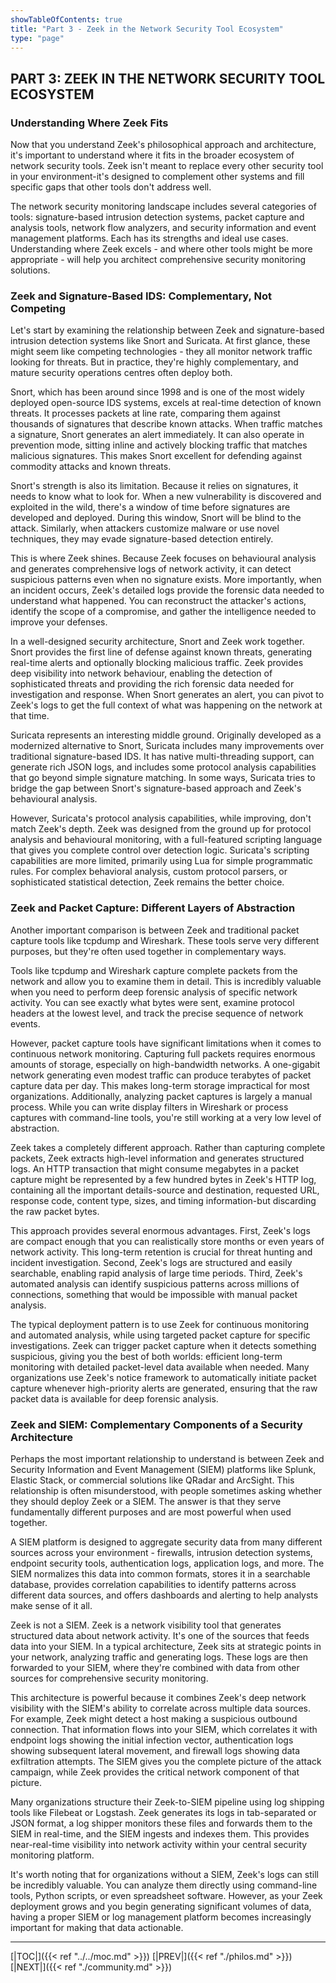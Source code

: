 ```yaml
---
showTableOfContents: true
title: "Part 3 - Zeek in the Network Security Tool Ecosystem"
type: "page"
---
```

## **PART 3: ZEEK IN THE NETWORK SECURITY TOOL ECOSYSTEM**

### **Understanding Where Zeek Fits**

Now that you understand Zeek's philosophical approach and architecture, it's important to understand where it fits in the broader ecosystem of network security tools. Zeek isn't meant to replace every other security tool in your environment-it's designed to complement other systems and fill specific gaps that other tools don't address well.

The network security monitoring landscape includes several categories of tools: signature-based intrusion detection systems, packet capture and analysis tools, network flow analyzers, and security information and event management platforms. Each has its strengths and ideal use cases. Understanding where Zeek excels - and where other tools might be more appropriate - will help you architect comprehensive security monitoring solutions.



### **Zeek and Signature-Based IDS: Complementary, Not Competing**

Let's start by examining the relationship between Zeek and signature-based intrusion detection systems like Snort and Suricata. At first glance, these might seem like competing technologies - they all monitor network traffic looking for threats. But in practice, they're highly complementary, and mature security operations centres often deploy both.

Snort, which has been around since 1998 and is one of the most widely deployed open-source IDS systems, excels at real-time detection of known threats. It processes packets at line rate, comparing them against thousands of signatures that describe known attacks. When traffic matches a signature, Snort generates an alert immediately. It can also operate in prevention mode, sitting inline and actively blocking traffic that matches malicious signatures. This makes Snort excellent for defending against commodity attacks and known threats.

Snort's strength is also its limitation. Because it relies on signatures, it needs to know what to look for. When a new vulnerability is discovered and exploited in the wild, there's a window of time before signatures are developed and deployed. During this window, Snort will be blind to the attack. Similarly, when attackers customize malware or use novel techniques, they may evade signature-based detection entirely.

This is where Zeek shines. Because Zeek focuses on behavioural analysis and generates comprehensive logs of network activity, it can detect suspicious patterns even when no signature exists. More importantly, when an incident occurs, Zeek's detailed logs provide the forensic data needed to understand what happened. You can reconstruct the attacker's actions, identify the scope of a compromise, and gather the intelligence needed to improve your defenses.

In a well-designed security architecture, Snort and Zeek work together. Snort provides the first line of defense against known threats, generating real-time alerts and optionally blocking malicious traffic. Zeek provides deep visibility into network behaviour, enabling the detection of sophisticated threats and providing the rich forensic data needed for investigation and response. When Snort generates an alert, you can pivot to Zeek's logs to get the full context of what was happening on the network at that time.

Suricata represents an interesting middle ground. Originally developed as a modernized alternative to Snort, Suricata includes many improvements over traditional signature-based IDS. It has native multi-threading support, can generate rich JSON logs, and includes some protocol analysis capabilities that go beyond simple signature matching. In some ways, Suricata tries to bridge the gap between Snort's signature-based approach and Zeek's behavioural analysis.

However, Suricata's protocol analysis capabilities, while improving, don't match Zeek's depth. Zeek was designed from the ground up for protocol analysis and behavioural monitoring, with a full-featured scripting language that gives you complete control over detection logic. Suricata's scripting capabilities are more limited, primarily using Lua for simple programmatic rules. For complex behavioral analysis, custom protocol parsers, or sophisticated statistical detection, Zeek remains the better choice.



### **Zeek and Packet Capture: Different Layers of Abstraction**

Another important comparison is between Zeek and traditional packet capture tools like tcpdump and Wireshark. These tools serve very different purposes, but they're often used together in complementary ways.

Tools like tcpdump and Wireshark capture complete packets from the network and allow you to examine them in detail. This is incredibly valuable when you need to perform deep forensic analysis of specific network activity. You can see exactly what bytes were sent, examine protocol headers at the lowest level, and track the precise sequence of network events.

However, packet capture tools have significant limitations when it comes to continuous network monitoring. Capturing full packets requires enormous amounts of storage, especially on high-bandwidth networks. A one-gigabit network generating even modest traffic can produce terabytes of packet capture data per day. This makes long-term storage impractical for most organizations. Additionally, analyzing packet captures is largely a manual process. While you can write display filters in Wireshark or process captures with command-line tools, you're still working at a very low level of abstraction.

Zeek takes a completely different approach. Rather than capturing complete packets, Zeek extracts high-level information and generates structured logs. An HTTP transaction that might consume megabytes in a packet capture might be represented by a few hundred bytes in Zeek's HTTP log, containing all the important details-source and destination, requested URL, response code, content type, sizes, and timing information-but discarding the raw packet bytes.

This approach provides several enormous advantages. First, Zeek's logs are compact enough that you can realistically store months or even years of network activity. This long-term retention is crucial for threat hunting and incident investigation. Second, Zeek's logs are structured and easily searchable, enabling rapid analysis of large time periods. Third, Zeek's automated analysis can identify suspicious patterns across millions of connections, something that would be impossible with manual packet analysis.

The typical deployment pattern is to use Zeek for continuous monitoring and automated analysis, while using targeted packet capture for specific investigations. Zeek can trigger packet capture when it detects something suspicious, giving you the best of both worlds: efficient long-term monitoring with detailed packet-level data available when needed. Many organizations use Zeek's notice framework to automatically initiate packet capture whenever high-priority alerts are generated, ensuring that the raw packet data is available for deep forensic analysis.



### **Zeek and SIEM: Complementary Components of a Security Architecture**

Perhaps the most important relationship to understand is between Zeek and Security Information and Event Management (SIEM) platforms like Splunk, Elastic Stack, or commercial solutions like QRadar and ArcSight. This relationship is often misunderstood, with people sometimes asking whether they should deploy Zeek or a SIEM. The answer is that they serve fundamentally different purposes and are most powerful when used together.

A SIEM platform is designed to aggregate security data from many different sources across your environment - firewalls, intrusion detection systems, endpoint security tools, authentication logs, application logs, and more. The SIEM normalizes this data into common formats, stores it in a searchable database, provides correlation capabilities to identify patterns across different data sources, and offers dashboards and alerting to help analysts make sense of it all.

Zeek is not a SIEM. Zeek is a network visibility tool that generates structured data about network activity. It's one of the sources that feeds data into your SIEM. In a typical architecture, Zeek sits at strategic points in your network, analyzing traffic and generating logs. These logs are then forwarded to your SIEM, where they're combined with data from other sources for comprehensive security monitoring.

This architecture is powerful because it combines Zeek's deep network visibility with the SIEM's ability to correlate across multiple data sources. For example, Zeek might detect a host making a suspicious outbound connection. That information flows into your SIEM, which correlates it with endpoint logs showing the initial infection vector, authentication logs showing subsequent lateral movement, and firewall logs showing data exfiltration attempts. The SIEM gives you the complete picture of the attack campaign, while Zeek provides the critical network component of that picture.

Many organizations structure their Zeek-to-SIEM pipeline using log shipping tools like Filebeat or Logstash. Zeek generates its logs in tab-separated or JSON format, a log shipper monitors these files and forwards them to the SIEM in real-time, and the SIEM ingests and indexes them. This provides near-real-time visibility into network activity within your central security monitoring platform.

It's worth noting that for organizations without a SIEM, Zeek's logs can still be incredibly valuable. You can analyze them directly using command-line tools, Python scripts, or even spreadsheet software. However, as your Zeek deployment grows and you begin generating significant volumes of data, having a proper SIEM or log management platform becomes increasingly important for making that data actionable.



---
[|TOC|]({{< ref "../../moc.md" >}})
[|PREV|]({{< ref "./philos.md" >}})
[|NEXT|]({{< ref "./community.md" >}})

